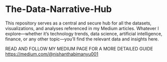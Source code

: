 # The-Data-Narrative-Hub
This repository serves as a central and secure hub for all the datasets, visualizations, and analyses referenced in my Medium articles. Whatever I explore—whether it’s technology trends, data science, artificial intelligence, finance, or any other topic—you’ll find the relevant data and insights here.

READ AND FOLLOW MY MEDIUM PAGE  FOR A MORE DETAILED GUIDE
https://medium.com/@nishanthabimanyu001
